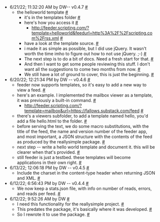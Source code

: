 * <a name="a0"></a>6/21/22; 11:32:20 AM by DW-- v0.4.7 <a href="#a0">#</a>
   * <a name="a1"></a>the helloworld template <a href="#a1">#</a>
      * <a name="a2"></a>it's in the templates folder <a href="#a2">#</a>
      * <a name="a3"></a>here's how you access it <a href="#a3">#</a>
         * <a name="a4"></a><a href="http://feeder.scripting.com/?template=helloworld&feedurl=http%3A%2F%2Fscripting.com%2Frss.xml">http://feeder.scripting.com/?template=helloworld&feedurl=http%3A%2F%2Fscripting.com%2Frss.xml</a> <a href="#a4">#</a>
      * <a name="a5"></a>have a look at the template source. <a href="#a5">#</a>
      * <a name="a6"></a>i made it as simple as possible, but I did use jQuery. It wasn't worth the time imho to figure out how to not use jQuery. ;-) <a href="#a6">#</a>
      * <a name="a7"></a>The next step is to do a bit of docs. Need a fresh start for that.  <a href="#a7">#</a>
      * <a name="a8"></a>And then I want to get some people reviewing this stuff. I don't want all the suggestions to come two months from now.  <a href="#a8">#</a>
      * <a name="a9"></a>We still have a lot of ground to cover, this is just the beginning. <a href="#a9">#</a>
* <a name="a10"></a>6/20/22; 12:21:34 PM by DW -- v0.4.6 <a href="#a10">#</a>
   * <a name="a11"></a>feeder now supports templates, so it's easy to add a new way to view a feed.  <a href="#a11">#</a>
   * <a name="a12"></a>here's an example. I implemented the mailbox viewer as a template, it was previously a built-in command. <a href="#a12">#</a>
      * <a name="a13"></a><a href="http://feeder.scripting.com/?template=mailbox&url=https://fallows.substack.com/feed">http://feeder.scripting.com/?template=mailbox&url=https://fallows.substack.com/feed</a> <a href="#a13">#</a>
   * <a name="a14"></a>there's a viewers subfolder, to add a template named hello, you'd add a file hello.html to the folder. <a href="#a14">#</a>
   * <a name="a15"></a>before serving the text, we do some macro substitutions, with the title of the feed, the name and version number of the feeder app, and most important, a JSON structure with the contents of the feed as produced by the reallysimple package.  <a href="#a15">#</a>
   * <a name="a16"></a>next step -- write a hello world template and document it. this will be clearer when that's provided. <a href="#a16">#</a>
   * <a name="a17"></a>still feeder is just a testbed. these templates will become applications in their own right.  <a href="#a17">#</a>
* <a name="a18"></a>6/13/22; 12:06:18 PM by DW -- v0.4.5 <a href="#a18">#</a>
   * <a name="a19"></a>Include the charset in the content-type header when returning JSON and XML.  <a href="#a19">#</a>
* <a name="a20"></a>6/12/22; 6:56:43 PM by DW -- v0.4.4 <a href="#a20">#</a>
   * <a name="a21"></a>We now keep a stats.json file, with info on number of reads, errors, and reads per feed. <a href="#a21">#</a>
* <a name="a22"></a>6/12/22; 9:52:26 AM by DW <a href="#a22">#</a>
   * <a name="a23"></a>I need this functionality for the reallysimple project.  <a href="#a23">#</a>
   * <a name="a24"></a>This predates the package, it's basically where it was developed. <a href="#a24">#</a>
   * <a name="a25"></a>So I rewrote it to use the package.  <a href="#a25">#</a>
